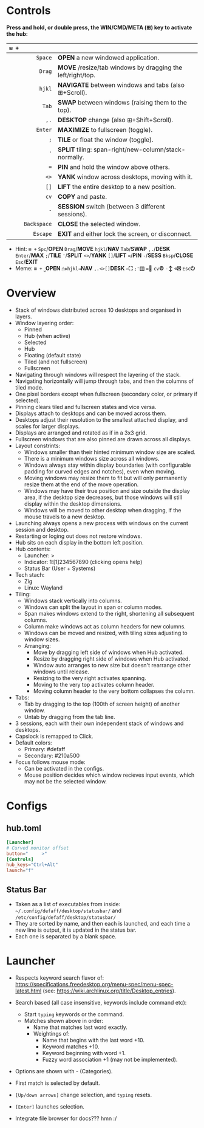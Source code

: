 # Controls

**Press and hold, or double press, the WIN/CMD/META (⊞) key to activate the hub:**

| `⊞ +            ` |  |
| ---: | :--- |
| `Space` | **OPEN** a new windowed application. |
| `Drag` | **MOVE** /resize/tab windows by dragging the left/right/top. |
| `hjkl` | **NAVIGATE** between windows and tabs (also ⊞+Scroll). |
| `Tab` | **SWAP** between windows (raising them to the top). |
| `,.` | **DESKTOP** change (also ⊞+Shift+Scroll). |
| `Enter` | **MAXIMIZE** to fullscreen (toggle). |
| `;` | **TILE** or float the window (toggle). |
| `'` | **SPLIT** tiling: span-right/new-column/stack-normally. |
| `=` | **PIN** and hold the window above others. |
| `<>` | **YANK** window across desktops, moving with it. |
| `[]` | **LIFT** the entire desktop to a new position. |
| `cv` | **COPY** and paste. |
| `-` | **SESSION** switch (between 3 different sessions). |
| `Backspace` | **CLOSE** the selected window. |
| `Escape` | **EXIT** and either lock the screen, or disconnect. |

* Hint: `⊞ +` `Spc`/**OPEN** `Drag`/**MOVE** `hjkl`/**NAV** `Tab`/**SWAP** `,.`/**DESK** `Enter`/**MAX** `;`/**TILE** `'`/**SPLIT** `<>`/**YANK** `[]`/**LIFT** `=`/**PIN** `-`/**SESS** `Bksp`/**CLOSE** `Esc`/**EXIT**
* Meme: `⊞ +` `⎵`**OPEN** `🖱✥hjkl⇥`**NAV** `,.<>[]`**DESK** `⏎`**⛶** `;'`**◫** `=`**📌** `cv`**©** `-`**↕** `⌫`**⛝** `Esc`**⏻**

# Overview

* Stack of windows distributed across 10 desktops and organised in layers.
* Window layering order:
  * Pinned
  * Hub (when active)
  * Selected
  * Hub
  * Floating (default state)
  * Tiled (and not fullscreen)
  * Fullscreen
* Navigating through windows will respect the layering of the stack.
* Navigating horizontally will jump through tabs, and then the columns of tiled mode.
* One pixel borders except when fullscreen (secondary color, or primary if selected).
* Pinning clears tiled and fullscreen states and vice versa.
* Displays attach to desktops and can be moved across them.
* Desktops adjust their resolution to the smallest attached display, and scales for larger displays.
* Displays are arranged and rotated as if in a 3x3 grid.
* Fullscreen windows that are also pinned are drawn across all displays.
* Layout constrints:
  * Windows smaller than their hinted minimum window size are scaled.
  * There is a minimum windows size across all windows.
  * Windows always stay within display boundaries (with configurable padding for curved edges and notches), even when moving.
  * Moving windows may resize them to fit but will only permanently resize them at the end of the move operation.
  * Windows may have their true position and size outside the display area, if the desktop size decreases, but those windows will still display within the desktop dimensions.
  * Windows will be moved to other desktop when dragging, if the mouse travels to a new desktop. 
* Launching always opens a new process with windows on the current session and desktop.
* Restarting or loging out does not restore windows.
* Hub sits on each display in the bottom left position.
* Hub contents:
  * Launcher: >
  * Indicator: 1:[1]234567890 (clicking opens help)
  * Status Bar (User + Systems)
* Tech stach:
  * Zig
  * Linux: Wayland
* Tiling:
  * Windows stack vertically into columns.
  * Windows can split the layout in span or column modes.
  * Span makes windows extend to the right, shortening all subsequent columns.
  * Column make windows act as column headers for new columns.
  * Windows can be moved and resized, with tiling sizes adjusting to window sizes.
  * Arranging:
    * Move by dragging left side of windows when Hub activated.
    * Resize by dragging right side of windows when Hub activated.
    * Window auto arranges to new size but doesn't rearrange other windows until release.
    * Resizing to the very right activates spanning.
    * Moving to the very top activates column header.
    * Moving column header to the very bottom collapses the column.
* Tabs:
  * Tab by dragging to the top (100th of screen height) of another window.
  * Untab by dragging from the tab line.
* 3 sessions, each with their own independent stack of windows and desktops. 
* Capslock is remapped to Click.
* Default colors:
  * Primary: #defaff
  * Secondary: #210a500
* Focus follows mouse mode:
  * Can be activated in the configs.
  * Mouse position decides which window recieves input events, which may not be the selected window.

# Configs

## hub.toml

```toml
[Launcher]
# Curved monitor offset
button="     >"
[Controls]
hub_keys="Ctrl+Alt"
launch="f"
```

## Status Bar

* Taken as a list of executables from inside: `~/.config/defaff/desktop/statusbar/` and `/etc/config/defaff/desktop/statusbar/`
* They are sorted by name, and then each is launched, and each time a new line is output, it is updated in the status bar.
* Each one is separated by a blank space.

# Launcher

* Respects keyword search flavor of:  https://specifications.freedesktop.org/menu-spec/menu-spec-latest.html (see: https://wiki.archlinux.org/title/Desktop_entries).
* Search based (all case insensitive, keywords include command etc):
  * Start `typing` keywords or the command.
  * Matches shown above in order:
    * Name that matches last word exactly.
    * Weightings of:
      * Name that begins with the last word +10.
      * Keyword matches +10.
      * Keyword beginning with word +1.
      * Fuzzy word association +1 (may not be implemented).
* Options are shown with <Name> - <Comment> (Categories).
* First match is selected by default.
* `[Up/down arrows]` change selection, and `typing` resets.
* `[Enter]` launches selection.

* Integrate file browser for docs??? hmn :/
